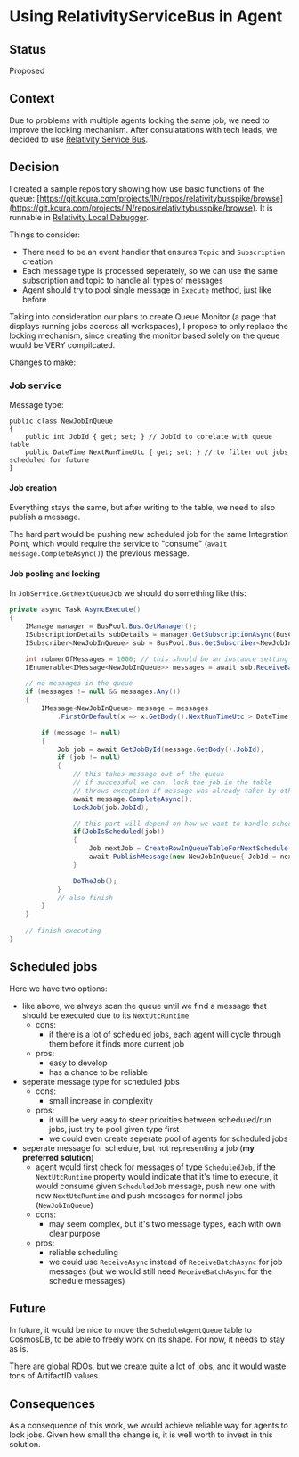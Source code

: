 # Using RelativityServiceBus in Agent

## Status

Proposed

## Context

Due to problems with multiple agents locking the same job, we need to improve the locking mechanism. After consulatations with tech leads, we decided to use [Relativity Service Bus](https://einstein.kcura.com/display/DV/Relativity+Service+Bus).

## Decision

I created a sample repository showing how use basic functions of the queue: [https://git.kcura.com/projects/IN/repos/relativitybusspike/browse](https://git.kcura.com/projects/IN/repos/relativitybusspike/browse). It is runnable in [Relativity Local Debugger](https://platform.relativity.com/RelativityOne/Content/Downloads/Local_debugger.htm).

Things to consider:

- There need to be an event handler that ensures `Topic` and `Subscription` creation
- Each message type is processed seperately, so we can use the same subscription and topic to handle all types of messages
- Agent should try to pool single message in `Execute` method, just like before

Taking into consideration our plans to create Queue Monitor (a page that displays running jobs accross all workspaces), I propose to only replace the locking mechanism, since creating the monitor based solely on the queue would be VERY compilcated.

Changes to make:

### Job service

Message type:
```
public class NewJobInQueue
{
    public int JobId { get; set; } // JobId to corelate with queue table
    public DateTime NextRunTimeUtc { get; set; } // to filter out jobs scheduled for future
} 
```


#### Job creation

Everything stays the same, but after writing to the table, we need to also publish a message.

The hard part would be pushing new scheduled job for the same Integration Point, which would require the service to "consume" (`await message.CompleteAsync()`) the previous message. 

#### Job pooling and locking

In `JobService.GetNextQueueJob` we should do something like this:

```csharp
private async Task AsyncExecute()
{
    IManage manager = BusPool.Bus.GetManager();
    ISubscriptionDetails subDetails = manager.GetSubscriptionAsync(BusConstants.Topic, BusConstants.Subscription).GetAwaiter().GetResult();
    ISubscriber<NewJobInQueue> sub = BusPool.Bus.GetSubscriber<NewJobInQueue>(subDetails);

    int nubmerOfMessages = 1000; // this should be an instance setting at least
    IEnumerable<IMessage<NewJobInQueue>> messages = await sub.ReceiveBatchAsync(nubmerOfMessages, TimeSpan.FromSeconds(10)); // timeout is needed to drop out if there is no message in queue, otherwise single execute would be blocked here on waiting for a job

    // no messages in the queue
    if (messages != null && messages.Any())
    {
        IMessage<NewJobInQueue> message = messages
            .FirstOrDefault(x => x.GetBody().NextRunTimeUtc > DateTime.UtcNow)

        if (message != null)
        {
            Job job = await GetJobById(message.GetBody().JobId);
            if (job != null)
            {
                // this takes message out of the queue
                // if successful we can, lock the job in the table 
                // throws exception if message was already taken by other agent, so we cannot lock twice
                await message.CompleteAsync();
                LockJob(job.JobId);

                // this part will depend on how we want to handle scheduling, see below
                if(JobIsScheduled(job))
                {
                    Job nextJob = CreateRowInQueueTableForNextSchedule();
                    await PublishMessage(new NewJobInQueue{ JobId = nextJob.JobId, NextUtcRuntime = nextJob.NextUtcRuntime });
                }

                DoTheJob();
            }
            // also finish
        }
    }
    
    // finish executing
}
```

## Scheduled jobs

Here we have two options:
- like above, we always scan the queue until we find a message that should be executed due to its `NextUtcRuntime`
  - cons:
    - if there is a lot of scheduled jobs, each agent will cycle through them before it finds more current job
  - pros:
    - easy to develop
    - has a chance to be reliable
- seperate message type for scheduled jobs
  - cons:
    - small increase in complexity
  - pros:
    - it will be very easy to steer priorities between scheduled/run jobs, just try to pool given type first
    - we could even create seperate pool of agents for scheduled jobs
- seperate message for schedule, but not representing a job (**my preferred solution**)
  - agent would first check for messages of type `ScheduledJob`, if the `NextUtcRuntime` property would indicate that it's time to execute, it would consume given `ScheduledJob` message, push new one with new `NextUtcRuntime` and push messages for normal jobs (`NewJobInQueue`)
  - cons: 
    - may seem complex, but it's two message types, each with own clear purpose
  - pros:
    - reliable scheduling
    - we could use `ReceiveAsync` instead of `ReceiveBatchAsync` for job messages (but we would still need `ReceiveBatchAsync` for the schedule messages)

## Future

In future, it would be nice to move the `ScheduleAgentQueue` table to CosmosDB, to be able to freely work on its shape. For now, it needs to stay as is.

There are global RDOs, but we create quite a lot of jobs, and it would waste tons of ArtifactID values.

## Consequences

As a consequence of this work, we would achieve reliable way for agents to lock jobs. Given how small the change is, it is well worth to invest in this solution. 